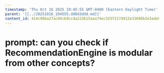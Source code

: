 ```yaml
---
timestamp: 'Thu Oct 16 2025 19:45:55 GMT-0400 (Eastern Daylight Time)'
parent: '[[../20251016_194555.dd0d3ddd.md]]'
content_id: 414c98ba27ac94cb9cc4a223b15aaa74ec325f2174912e33096b2e3ade8cf7a7
---
```


# prompt: can you check if RecommendationEngine is modular from other concepts?
